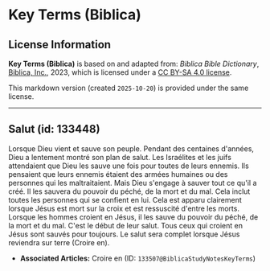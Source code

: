 # Key Terms (Biblica)

## License Information

**Key Terms (Biblica)** is based on and adapted from: _Biblica Bible Dictionary_, [Biblica, Inc.](https://www.biblica.com/), 2023, which is licensed under a [CC BY-SA 4.0 license](https://creativecommons.org/licenses/by-sa/4.0/legalcode.en).

This markdown version (created `2025-10-20`) is provided under the same license.



--------------------------------

## Salut (id: 133448)

Lorsque Dieu vient et sauve son peuple. Pendant des centaines d'années, Dieu a lentement montré son plan de salut. Les Israélites et les juifs attendaient que Dieu les sauve une fois pour toutes de leurs ennemis. Ils pensaient que leurs ennemis étaient des armées humaines ou des personnes qui les maltraitaient. Mais Dieu s'engage à sauver tout ce qu'il a créé. Il les sauvera du pouvoir du péché, de la mort et du mal. Cela inclut toutes les personnes qui se confient en lui. Cela est apparu clairement lorsque Jésus est mort sur la croix et est ressuscité d'entre les morts. Lorsque les hommes croient en Jésus, il les sauve du pouvoir du péché, de la mort et du mal. C'est le début de leur salut. Tous ceux qui croient en Jésus sont sauvés pour toujours. Le salut sera complet lorsque Jésus reviendra sur terre (Croire en).

* **Associated Articles:** Croire en (ID: `133507@BiblicaStudyNotesKeyTerms`)

